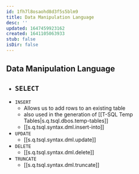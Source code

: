 ```yaml
---
id: 1fh7l8osaohd8d3f5s5blm9
title: Data Manipulation Language
desc: ''
updated: 1647459923162
created: 1641105063933
stub: false
isDir: false
---
```


## Data Manipulation Language

- `SELECT`
  -
- `INSERT`
  - Allows us to add rows to an existing table
  - also used in the generation of [[T-SQL Temp Tables|s.q.tsql.dbos.temp-tables]]
  - [[s.q.tsql.syntax.dml.insert-into]]
- `UPDATE`
  - [[s.q.tsql.syntax.dml.update]]
- `DELETE`
  - [[s.q.tsql.syntax.dml.delete]]
- `TRUNCATE`
  - [[s.q.tsql.syntax.dml.truncate]]
